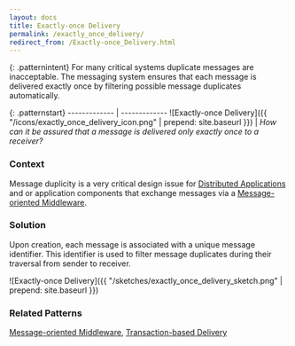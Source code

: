 ```yaml
---
layout: docs
title: Exactly-once Delivery
permalink: /exactly_once_delivery/
redirect_from: /Exactly-once_Delivery.html
---
```


{: .patternintent}
For many critical systems duplicate messages are inacceptable. The messaging system ensures that each message is delivered exactly once by filtering possible message duplicates automatically.

{: .patternstart}
------------- | -------------
![Exactly-once Delivery]({{ "/icons/exactly_once_delivery_icon.png" | prepend: site.baseurl }})  | *How can it be assured that a message is delivered only exactly once to a receiver?*

### Context
Message duplicity is a very critical design issue for [Distributed Applications](/distributed_application/) and or application components that exchange messages via a [Message-oriented Middleware](/message_oriented_middleware/).

### Solution
Upon creation, each message is associated with a unique message identifier. This identifier is used to filter message duplicates during their traversal from sender to receiver.
 
![Exactly-once Delivery]({{ "/sketches/exactly_once_delivery_sketch.png" | prepend: site.baseurl }})

### Related Patterns
[Message-oriented Middleware](/message_oriented_middleware/), [Transaction-based Delivery](/transaction_based_delivery/)
